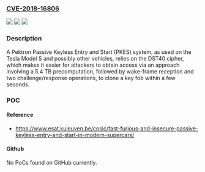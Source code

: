 ### [CVE-2018-16806](https://cve.mitre.org/cgi-bin/cvename.cgi?name=CVE-2018-16806)
![](https://img.shields.io/static/v1?label=Product&message=n%2Fa&color=blue)
![](https://img.shields.io/static/v1?label=Version&message=n%2Fa&color=blue)
![](https://img.shields.io/static/v1?label=Vulnerability&message=n%2Fa&color=brighgreen)

### Description

A Pektron Passive Keyless Entry and Start (PKES) system, as used on the Tesla Model S and possibly other vehicles, relies on the DST40 cipher, which makes it easier for attackers to obtain access via an approach involving a 5.4 TB precomputation, followed by wake-frame reception and two challenge/response operations, to clone a key fob within a few seconds.

### POC

#### Reference
- https://www.esat.kuleuven.be/cosic/fast-furious-and-insecure-passive-keyless-entry-and-start-in-modern-supercars/

#### Github
No PoCs found on GitHub currently.

